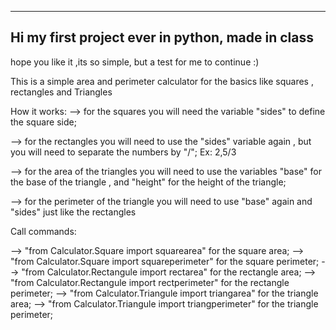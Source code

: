 -----------------------------------------------------
Hi my first project ever in python, made in class
------------------------------------------------------
hope you like it ,its so simple, but a test for me to continue :)

This is a simple area and perimeter calculator for the basics like squares , rectangles and Triangles

How it works:
--> for the squares you will need  the variable "sides" to define the square side;

--> for the rectangles you will need to use the "sides" variable again , but you will need to separate the numbers by "/";
    Ex: 2,5/3

--> for the area of the triangles you will need to use the variables "base" for the base of the triangle ,
    and "height" for the height of the triangle;

--> for the perimeter of the triangle you will need to use "base" again and "sides" just like the rectangles   

Call commands:

--> "from Calculator.Square import squarearea" for the square area; 
--> "from Calculator.Square import squareperimeter" for the square perimeter;
--> "from Calculator.Rectangule import rectarea"  for the rectangle area;
--> "from Calculator.Rectangule import rectperimeter" for the rectangle perimeter;
--> "from Calculator.Triangule import triangarea"  for the triangle area;
--> "from Calculator.Triangule import triangperimeter" for the triangle perimeter;